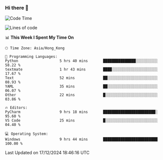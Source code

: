 ### Hi there 👋

<!--
**RoiexLee/RoiexLee** is a ✨ _special_ ✨ repository because its `README.md` (this file) appears on your GitHub profile.

Here are some ideas to get you started:

- 🔭 I’m currently working on ...
- 🌱 I’m currently learning ...
- 👯 I’m looking to collaborate on ...
- 🤔 I’m looking for help with ...
- 💬 Ask me about ...
- 📫 How to reach me: ...
- 😄 Pronouns: ...
- ⚡ Fun fact: ...
-->

<!--START_SECTION:waka-->
![Code Time](http://img.shields.io/badge/Code%20Time-787%20hrs%2023%20mins-blue)

![Lines of code](https://img.shields.io/badge/From%20Hello%20World%20I%27ve%20Written-38.4%20thousand%20lines%20of%20code-blue)

📊 **This Week I Spent My Time On** 

```text
🕑︎ Time Zone: Asia/Hong_Kong

💬 Programming Languages: 
Python                   5 hrs 40 mins       ███████████████░░░░░░░░░░   58.22 % 
textmate                 1 hr 43 mins        ████░░░░░░░░░░░░░░░░░░░░░   17.67 % 
Text                     52 mins             ██░░░░░░░░░░░░░░░░░░░░░░░   08.93 % 
YAML                     35 mins             ██░░░░░░░░░░░░░░░░░░░░░░░   06.07 % 
Other                    22 mins             █░░░░░░░░░░░░░░░░░░░░░░░░   03.86 % 

🔥 Editors: 
PyCharm                  9 hrs 18 mins       ████████████████████████░   95.60 % 
VS Code                  25 mins             █░░░░░░░░░░░░░░░░░░░░░░░░   04.40 % 

💻 Operating System: 
Windows                  9 hrs 44 mins       █████████████████████████   100.00 % 
```


 Last Updated on 17/12/2024 18:46:16 UTC
<!--END_SECTION:waka-->
